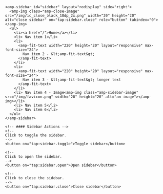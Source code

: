 <!---
  {
    "comment": "amp-sidebar needs to be the first element after the body tag, this is currently not possible the way examples are structured", 
    "skipValidation": true
  }
--->
<!--
  #### Introduction
  A sidebar provides a way to display meta content intended for temporary access (navigation links, buttons, menus, etc.). The sidebar can be revealed by a button tap while the main content remains visually underneath.
-->
<!-- -->
<!doctype html>
<html ⚡>
<head>
  <meta charset="utf-8">
  <script async src="https://cdn.ampproject.org/v0.js"></script>
  <!-- #### Setup -->
  <!--
    Import the `amp-sidebar` component.
  -->
  <script async custom-element="amp-sidebar" src="https://cdn.ampproject.org/v0/amp-sidebar-0.1.js"></script>
  <script async custom-element="amp-fit-text" src="https://cdn.ampproject.org/v0/amp-fit-text-0.1.js"></script> 
  <link rel="canonical" href="<%host%>/components/amp-sidebar/">
  <meta name="viewport" content="width=device-width,minimum-scale=1,initial-scale=1">
  <style amp-boilerplate>body{-webkit-animation:-amp-start 8s steps(1,end) 0s 1 normal both;-moz-animation:-amp-start 8s steps(1,end) 0s 1 normal both;-ms-animation:-amp-start 8s steps(1,end) 0s 1 normal both;animation:-amp-start 8s steps(1,end) 0s 1 normal both}@-webkit-keyframes -amp-start{from{visibility:hidden}to{visibility:visible}}@-moz-keyframes -amp-start{from{visibility:hidden}to{visibility:visible}}@-ms-keyframes -amp-start{from{visibility:hidden}to{visibility:visible}}@-o-keyframes -amp-start{from{visibility:hidden}to{visibility:visible}}@keyframes -amp-start{from{visibility:hidden}to{visibility:visible}}</style><noscript><style amp-boilerplate>body{-webkit-animation:none;-moz-animation:none;-ms-animation:none;animation:none}</style></noscript>
  <style amp-custom>
    amp-sidebar {
      width: 250px;
      padding-right: 10px;
    }
    .amp-sidebar-image {
      line-height: 100px;
      vertical-align:middle;
    }
    .amp-close-image {
       top: 15px;
       left: 225px;
       cursor: pointer;
    }
    li {
      margin-bottom: 20px;
      list-style: none;
    }
    button {
      margin-left: 20px;
    }
  </style>
</head>
<body>

  <!-- #### Basic Usage -->
  <!--
    There can be only one `amp-sidebar` in an AMP document. The `amp-sidebar` should be a direct child of the `<body>`. It must have a layout of nodisplay.
    The`amp-sidebar` may not contain any AMP Elements except for `amp-accordion`, `amp-img` and `amp-fit-text`.
    `amp-fit-text` expands or shrinks its font size to fit the content within the space given to in the menu.
  -->
    <amp-sidebar id="sidebar" layout="nodisplay" side="right">
      <amp-img class="amp-close-image" src="/img/ic_close_black_18dp_2x.png" width="20" height="20" alt="close sidebar" on="tap:sidebar.close" role="button" tabindex="0"></amp-img>
      <ul>
        <li><a href="/">Home</a></li>
        <li> Nav item 1</li>
        <li>
          <amp-fit-text width="220" height="20" layout="responsive" max-font-size="24">
            Nav item 2 - &lt;amp-fit-text&gt;
          </amp-fit-text>
        </li>
        <li>
          <amp-fit-text width="220" height="20" layout="responsive" max-font-size="24">
            Nav item 3 - &lt;amp-fit-text&gt; longer text
          </amp-fit-text>
        </li>
        <li> Nav item 4 - Image<amp-img class="amp-sidebar-image" src="/img/favicon.png" width="20" height="20" alt="an image"></amp-img></li>
        <li> Nav item 5</li>
        <li> Nav item 6</li>
      </ul>
    </amp-sidebar>

    <!-- #### Sidebar Actions -->
    <!--
    Click to toggle the sidebar.
    -->
    <button on="tap:sidebar.toggle">Toggle sidebar</button>

    <!--
    Click to open the sidebar.
    -->
    <button on="tap:sidebar.open">Open sidebar</button>

    <!--
    Click to close the sidebar.
    -->
    <button on="tap:sidebar.close">Close sidebar</button>

</body>
</html>
